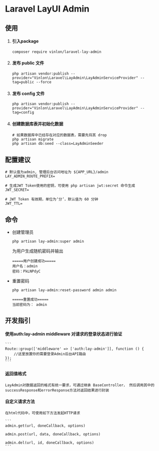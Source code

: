 # Laravel LayUI Admin

## 使用

1. #### 引入package 

    ```shell script
    composer require vinlon/laravel-lay-admin
    ```
2. #### 发布 public 文件

    ```
    php artisan vendor:publish --provider="Vinlon\Laravel\LayAdmin\LayAdminServiceProvider" --tag=public --force
    ```
3. #### 发布 config 文件

    ```
    php artisan vendor:publish --provider="Vinlon\Laravel\LayAdmin\LayAdminServiceProvider" --tag=config
    ```

4. #### 创建数据库表并初始化数据

    ```
    # 如果数据库中已经存在对应的数据表，需要先将其 drop
    php artisan migrate
    php artisan db:seed --class=LayAdminSeeder
    ```
   
## 配置建议

```
# 默认值为admin, 管理后台访问地址为 ${APP_URL}/admin
LAY_ADMIN_ROUTE_PREFIX=

# 生成JWT Token使用的密钥，可使用 php artisan jwt:secret 命令生成
JWT_SECRET=

# JWT Token 有效期，单位为‘分’，默认值为 60 分钟
JWT_TTL=

```


## 命令

- 创建管理员

    ```
    php artisan lay-admin:super admin
    ```

    为用户生成随机密码并输出

    ```
    =====用户创建成功=====
    用户名：admin
    密码：PkLNPdyC
    ```

- 重置密码

    ```
    php artisan lay-admin:reset-password admin admin
    ```

    ```
    =====重置成功=====
    当前密码为： admin
    ```


## 开发指引

#### 使用auth:lay-admin middleware 对请求的登录状态进行验证

    ```
    Route::group(['middleware' => ['auth:lay-admin']], function () {
        //这里放置你的需要登录Admin后台API路由
    });
    ```

#### 返回值格式

    LayAdmin对数据返回的格式有统一要求，可通过继承 BaseController， 然后调用其中的 successResponse和errorResponse方法对返回结果进行封装

#### 自定义请求方法
    
    在html代码中，可使用如下方法发起HTTP请求

    ```
    admin.get(url, doneCallback, options)
    
    admin.post(url, data, doneCallback, options)
    
    admin.del(url, id, doneCallback, options)
    ```







